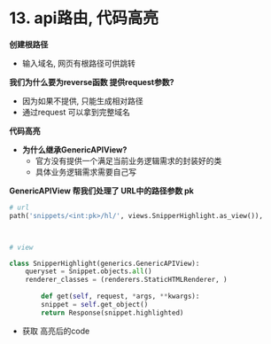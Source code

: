 # 13. api路由, 代码高亮

**创建根路径**

* 输入域名, 网页有根路径可供跳转



**我们为什么要为reverse函数 提供request参数?**

* 因为如果不提供, 只能生成相对路径
* 通过request 可以拿到完整域名







**代码高亮**

* **为什么继承GenericAPIView?**
  * 官方没有提供一个满足当前业务逻辑需求的封装好的类
  * 具体业务逻辑需求需要自己写



**GenericAPIView 帮我们处理了 URL中的路径参数 pk**

```python
# url
path('snippets/<int:pk>/hl/', views.SnipperHighlight.as_view()),



# view

class SnipperHighlight(generics.GenericAPIView):
    queryset = Snippet.objects.all()
    renderer_classes = (renderers.StaticHTMLRenderer, ) 
    
        def get(self, request, *args, **kwargs):
        snippet = self.get_object()  
        return Response(snippet.highlighted) 
```

* 获取 高亮后的code

